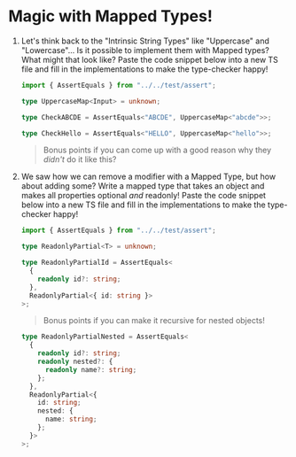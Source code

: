 # Magic with Mapped Types!

1. Let's think back to the "Intrinsic String Types" like "Uppercase" and "Lowercase"... Is it possible to implement them with Mapped types? What might that look like? Paste the code snippet below into a new TS file and fill in the implementations to make the type-checker happy!

   ```typescript
   import { AssertEquals } from "../../test/assert";

   type UppercaseMap<Input> = unknown;

   type CheckABCDE = AssertEquals<"ABCDE", UppercaseMap<"abcde">>;

   type CheckHello = AssertEquals<"HELLO", UppercaseMap<"hello">>;
   ```

   > Bonus points if you can come up with a good reason why they _didn't_ do it like this?

2. We saw how we can remove a modifier with a Mapped Type, but how about adding some? Write a mapped type that takes an object and makes all properties optional _and_ readonly! Paste the code snippet below into a new TS file and fill in the implementations to make the type-checker happy!

   ```typescript
   import { AssertEquals } from "../../test/assert";

   type ReadonlyPartial<T> = unknown;

   type ReadonlyPartialId = AssertEquals<
     {
       readonly id?: string;
     },
     ReadonlyPartial<{ id: string }>
   >;
   ```

   > Bonus points if you can make it recursive for nested objects!

   ```typescript
   type ReadonlyPartialNested = AssertEquals<
     {
       readonly id?: string;
       readonly nested?: {
         readonly name?: string;
       };
     },
     ReadonlyPartial<{
       id: string;
       nested: {
         name: string;
       };
     }>
   >;
   ```

```

```
